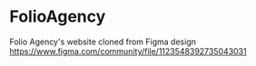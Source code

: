 # FolioAgency
Folio Agency's website cloned from Figma design
https://www.figma.com/community/file/1123548392735043031
